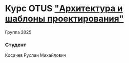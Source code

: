 # Курс OTUS ["Архитектура и шаблоны проектирования"](https://otus.ru/lessons/patterns/)

Группа 2025

### Студент

Косачев Руслан Михайлович
